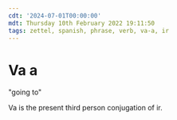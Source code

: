```yaml
---
cdt: '2024-07-01T00:00:00'
mdt: Thursday 10th February 2022 19:11:50
tags: zettel, spanish, phrase, verb, va-a, ir
---
```


# Va a 
"going to" 

Va is the present third person conjugation of ir.